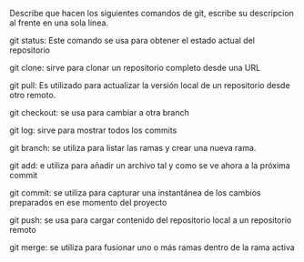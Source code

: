 Describe que hacen los siguientes comandos de git, escribe su descripcion al frente en una sola linea.

git status: Este comando se usa para obtener el estado actual del repositorio

git clone: sirve para clonar un repositorio completo desde una URL

git pull: Es utilizado para actualizar la versión local de un repositorio desde otro remoto.

git checkout: se usa para cambiar a otra branch

git log: sirve para mostrar todos los commits

git branch: se utiliza para listar las ramas y crear una nueva rama.

git add: e utiliza para añadir un archivo tal y como se ve ahora a la próxima commit

git commit: se utiliza para capturar una instantánea de los cambios preparados en ese momento del proyecto

git push: se usa para cargar contenido del repositorio local a un repositorio remoto

git merge: se utiliza para fusionar uno o más ramas dentro de la rama activa
